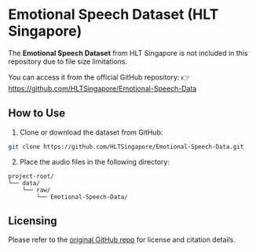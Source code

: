 
# Emotional Speech Dataset (HLT Singapore)

The **Emotional Speech Dataset** from HLT Singapore is not included in this repository due to file size limitations.

You can access it from the official GitHub repository:
👉 https://github.com/HLTSingapore/Emotional-Speech-Data

## How to Use
1. Clone or download the dataset from GitHub:
```bash
git clone https://github.com/HLTSingapore/Emotional-Speech-Data.git
```

2. Place the audio files in the following directory:

```
project-root/
└── data/
    └── raw/
        └── Emotional-Speech-Data/
```

## Licensing
Please refer to the [original GitHub repo](https://github.com/HLTSingapore/Emotional-Speech-Data) for license and citation details.
